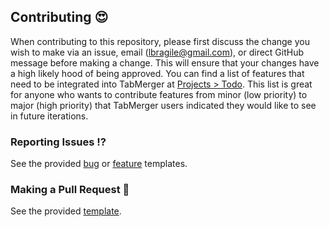 ## Contributing 😍

When contributing to this repository, please first discuss the change you wish to make via an issue, email (lbragile@gmail.com), or direct GitHub message before making a change. This will ensure that your changes have a high likely hood of being approved. You can find a list of features that need to be integrated into TabMerger at <a href="https://github.com/lbragile/TabMerger/projects/1">Projects > Todo</a>. This list is great for anyone who wants to contribute features from minor (low priority) to major (high priority) that TabMerger users indicated they would like to see in future iterations.

### Reporting Issues ⁉

See the provided <a href="./ISSUE_TEMPLATE/bug_report.md">bug</a> or <a href="./ISSUE_TEMPLATE/feature_request.md">feature</a> templates.

### Making a Pull Request 🔽

See the provided <a href="./PULL_REQUEST_TEMPLATE.md">template</a>.
